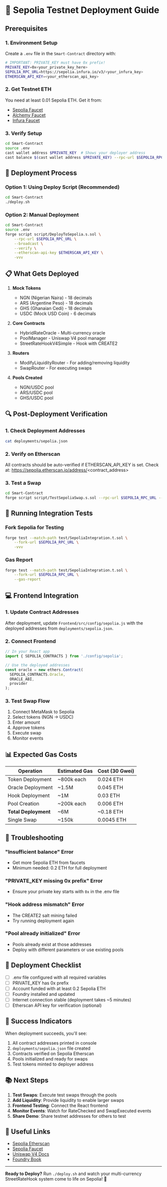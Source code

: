 # 🚀 Sepolia Testnet Deployment Guide

## Prerequisites

### 1. Environment Setup
Create a `.env` file in the `Smart-Contract` directory with:

```bash
# IMPORTANT: PRIVATE_KEY must have 0x prefix!
PRIVATE_KEY=0x<your_private_key_here>
SEPOLIA_RPC_URL=https://sepolia.infura.io/v3/<your_infura_key>
ETHERSCAN_API_KEY=<your_etherscan_api_key>
```

### 2. Get Testnet ETH
You need at least 0.01 Sepolia ETH. Get it from:
- [Sepolia Faucet](https://sepoliafaucet.com)
- [Alchemy Faucet](https://sepoliafaucet.com)
- [Infura Faucet](https://www.infura.io/faucet/sepolia)

### 3. Verify Setup
```bash
cd Smart-Contract
source .env
cast wallet address $PRIVATE_KEY  # Shows your deployer address
cast balance $(cast wallet address $PRIVATE_KEY) --rpc-url $SEPOLIA_RPC_URL
```

## 🎯 Deployment Process

### Option 1: Using Deploy Script (Recommended)
```bash
cd Smart-Contract
./deploy.sh
```

### Option 2: Manual Deployment
```bash
cd Smart-Contract
source .env
forge script script/DeployToSepolia.s.sol \
    --rpc-url $SEPOLIA_RPC_URL \
    --broadcast \
    --verify \
    --etherscan-api-key $ETHERSCAN_API_KEY \
    -vvv
```

## 📋 What Gets Deployed

1. **Mock Tokens**
   - NGN (Nigerian Naira) - 18 decimals
   - ARS (Argentine Peso) - 18 decimals
   - GHS (Ghanaian Cedi) - 18 decimals
   - USDC (Mock USD Coin) - 6 decimals

2. **Core Contracts**
   - HybridRateOracle - Multi-currency oracle
   - PoolManager - Uniswap V4 pool manager
   - StreetRateHookV4Simple - Hook with CREATE2

3. **Routers**
   - ModifyLiquidityRouter - For adding/removing liquidity
   - SwapRouter - For executing swaps

4. **Pools Created**
   - NGN/USDC pool
   - ARS/USDC pool
   - GHS/USDC pool

## 🔍 Post-Deployment Verification

### 1. Check Deployment Addresses
```bash
cat deployments/sepolia.json
```

### 2. Verify on Etherscan
All contracts should be auto-verified if ETHERSCAN_API_KEY is set.
Check at: https://sepolia.etherscan.io/address/<contract_address>

### 3. Test a Swap
```bash
cd Smart-Contract
forge script script/TestSepoliaSwap.s.sol --rpc-url $SEPOLIA_RPC_URL --broadcast
```

## 🧪 Running Integration Tests

### Fork Sepolia for Testing
```bash
forge test --match-path test/SepoliaIntegration.t.sol \
    --fork-url $SEPOLIA_RPC_URL \
    -vvv
```

### Gas Report
```bash
forge test --match-path test/SepoliaIntegration.t.sol \
    --fork-url $SEPOLIA_RPC_URL \
    --gas-report
```

## 💻 Frontend Integration

### 1. Update Contract Addresses
After deployment, update `Frontend/src/config/sepolia.js` with the deployed addresses from `deployments/sepolia.json`.

### 2. Connect Frontend
```javascript
// In your React app
import { SEPOLIA_CONTRACTS } from './config/sepolia';

// Use the deployed addresses
const oracle = new ethers.Contract(
  SEPOLIA_CONTRACTS.Oracle,
  ORACLE_ABI,
  provider
);
```

### 3. Test Swap Flow
1. Connect MetaMask to Sepolia
2. Select tokens (NGN → USDC)
3. Enter amount
4. Approve tokens
5. Execute swap
6. Monitor events

## 📊 Expected Gas Costs

| Operation | Estimated Gas | Cost (30 Gwei) |
|-----------|---------------|----------------|
| Token Deployment | ~800k each | 0.024 ETH |
| Oracle Deployment | ~1.5M | 0.045 ETH |
| Hook Deployment | ~1M | 0.03 ETH |
| Pool Creation | ~200k each | 0.006 ETH |
| **Total Deployment** | ~6M | ~0.18 ETH |
| Single Swap | ~150k | 0.0045 ETH |

## 🐛 Troubleshooting

### "Insufficient balance" Error
- Get more Sepolia ETH from faucets
- Minimum needed: 0.2 ETH for full deployment

### "PRIVATE_KEY missing 0x prefix" Error
- Ensure your private key starts with `0x` in the .env file

### "Hook address mismatch" Error
- The CREATE2 salt mining failed
- Try running deployment again

### "Pool already initialized" Error
- Pools already exist at those addresses
- Deploy with different parameters or use existing pools

## 📝 Deployment Checklist

- [ ] .env file configured with all required variables
- [ ] PRIVATE_KEY has 0x prefix
- [ ] Account funded with at least 0.2 Sepolia ETH
- [ ] Foundry installed and updated
- [ ] Internet connection stable (deployment takes ~5 minutes)
- [ ] Etherscan API key for verification (optional)

## 🎉 Success Indicators

When deployment succeeds, you'll see:
1. All contract addresses printed in console
2. `deployments/sepolia.json` file created
3. Contracts verified on Sepolia Etherscan
4. Pools initialized and ready for swaps
5. Test tokens minted to deployer address

## 📚 Next Steps

1. **Test Swaps**: Execute test swaps through the pools
2. **Add Liquidity**: Provide liquidity to enable larger swaps
3. **Frontend Testing**: Connect the React frontend
4. **Monitor Events**: Watch for RateChecked and SwapExecuted events
5. **Share Demo**: Share testnet addresses for others to test

## 🔗 Useful Links

- [Sepolia Etherscan](https://sepolia.etherscan.io)
- [Sepolia Faucet](https://sepoliafaucet.com)
- [Uniswap V4 Docs](https://docs.uniswap.org/contracts/v4/overview)
- [Foundry Book](https://book.getfoundry.sh)

---

**Ready to Deploy?** Run `./deploy.sh` and watch your multi-currency StreetRateHook system come to life on Sepolia! 🚀
